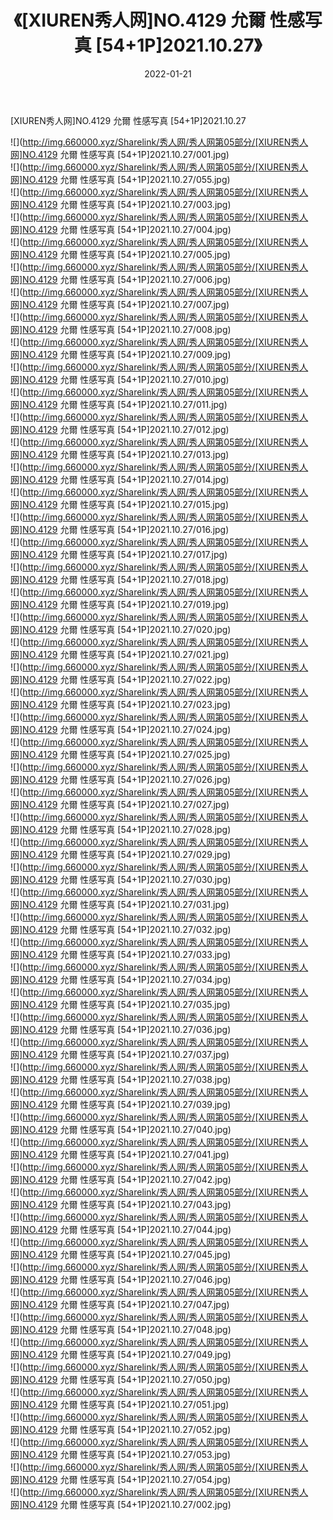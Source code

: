 ﻿---
layout: post
title:  《[XIUREN秀人网]NO.4129 允爾 性感写真 [54+1P]2021.10.27》
date:   2022-01-21
img: http://img.660000.xyz/Sharelink/秀人网/秀人网第05部分/[XIUREN秀人网]NO.4129 允爾 性感写真 [54+1P]2021.10.27/000.jpg
categories: [美女, 清纯, 唯美]
---

[XIUREN秀人网]NO.4129 允爾 性感写真 [54+1P]2021.10.27

 ![](http://img.660000.xyz/Sharelink/秀人网/秀人网第05部分/[XIUREN秀人网]NO.4129 允爾 性感写真 [54+1P]2021.10.27/001.jpg) <br>![](http://img.660000.xyz/Sharelink/秀人网/秀人网第05部分/[XIUREN秀人网]NO.4129 允爾 性感写真 [54+1P]2021.10.27/055.jpg) <br>![](http://img.660000.xyz/Sharelink/秀人网/秀人网第05部分/[XIUREN秀人网]NO.4129 允爾 性感写真 [54+1P]2021.10.27/003.jpg) <br>![](http://img.660000.xyz/Sharelink/秀人网/秀人网第05部分/[XIUREN秀人网]NO.4129 允爾 性感写真 [54+1P]2021.10.27/004.jpg) <br>![](http://img.660000.xyz/Sharelink/秀人网/秀人网第05部分/[XIUREN秀人网]NO.4129 允爾 性感写真 [54+1P]2021.10.27/005.jpg) <br>![](http://img.660000.xyz/Sharelink/秀人网/秀人网第05部分/[XIUREN秀人网]NO.4129 允爾 性感写真 [54+1P]2021.10.27/006.jpg) <br>![](http://img.660000.xyz/Sharelink/秀人网/秀人网第05部分/[XIUREN秀人网]NO.4129 允爾 性感写真 [54+1P]2021.10.27/007.jpg) <br>![](http://img.660000.xyz/Sharelink/秀人网/秀人网第05部分/[XIUREN秀人网]NO.4129 允爾 性感写真 [54+1P]2021.10.27/008.jpg) <br>![](http://img.660000.xyz/Sharelink/秀人网/秀人网第05部分/[XIUREN秀人网]NO.4129 允爾 性感写真 [54+1P]2021.10.27/009.jpg) <br>![](http://img.660000.xyz/Sharelink/秀人网/秀人网第05部分/[XIUREN秀人网]NO.4129 允爾 性感写真 [54+1P]2021.10.27/010.jpg) <br>![](http://img.660000.xyz/Sharelink/秀人网/秀人网第05部分/[XIUREN秀人网]NO.4129 允爾 性感写真 [54+1P]2021.10.27/011.jpg) <br>![](http://img.660000.xyz/Sharelink/秀人网/秀人网第05部分/[XIUREN秀人网]NO.4129 允爾 性感写真 [54+1P]2021.10.27/012.jpg) <br>![](http://img.660000.xyz/Sharelink/秀人网/秀人网第05部分/[XIUREN秀人网]NO.4129 允爾 性感写真 [54+1P]2021.10.27/013.jpg) <br>![](http://img.660000.xyz/Sharelink/秀人网/秀人网第05部分/[XIUREN秀人网]NO.4129 允爾 性感写真 [54+1P]2021.10.27/014.jpg) <br>![](http://img.660000.xyz/Sharelink/秀人网/秀人网第05部分/[XIUREN秀人网]NO.4129 允爾 性感写真 [54+1P]2021.10.27/015.jpg) <br>![](http://img.660000.xyz/Sharelink/秀人网/秀人网第05部分/[XIUREN秀人网]NO.4129 允爾 性感写真 [54+1P]2021.10.27/016.jpg) <br>![](http://img.660000.xyz/Sharelink/秀人网/秀人网第05部分/[XIUREN秀人网]NO.4129 允爾 性感写真 [54+1P]2021.10.27/017.jpg) <br>![](http://img.660000.xyz/Sharelink/秀人网/秀人网第05部分/[XIUREN秀人网]NO.4129 允爾 性感写真 [54+1P]2021.10.27/018.jpg) <br>![](http://img.660000.xyz/Sharelink/秀人网/秀人网第05部分/[XIUREN秀人网]NO.4129 允爾 性感写真 [54+1P]2021.10.27/019.jpg) <br>![](http://img.660000.xyz/Sharelink/秀人网/秀人网第05部分/[XIUREN秀人网]NO.4129 允爾 性感写真 [54+1P]2021.10.27/020.jpg) <br>![](http://img.660000.xyz/Sharelink/秀人网/秀人网第05部分/[XIUREN秀人网]NO.4129 允爾 性感写真 [54+1P]2021.10.27/021.jpg) <br>![](http://img.660000.xyz/Sharelink/秀人网/秀人网第05部分/[XIUREN秀人网]NO.4129 允爾 性感写真 [54+1P]2021.10.27/022.jpg) <br>![](http://img.660000.xyz/Sharelink/秀人网/秀人网第05部分/[XIUREN秀人网]NO.4129 允爾 性感写真 [54+1P]2021.10.27/023.jpg) <br>![](http://img.660000.xyz/Sharelink/秀人网/秀人网第05部分/[XIUREN秀人网]NO.4129 允爾 性感写真 [54+1P]2021.10.27/024.jpg) <br>![](http://img.660000.xyz/Sharelink/秀人网/秀人网第05部分/[XIUREN秀人网]NO.4129 允爾 性感写真 [54+1P]2021.10.27/025.jpg) <br>![](http://img.660000.xyz/Sharelink/秀人网/秀人网第05部分/[XIUREN秀人网]NO.4129 允爾 性感写真 [54+1P]2021.10.27/026.jpg) <br>![](http://img.660000.xyz/Sharelink/秀人网/秀人网第05部分/[XIUREN秀人网]NO.4129 允爾 性感写真 [54+1P]2021.10.27/027.jpg) <br>![](http://img.660000.xyz/Sharelink/秀人网/秀人网第05部分/[XIUREN秀人网]NO.4129 允爾 性感写真 [54+1P]2021.10.27/028.jpg) <br>![](http://img.660000.xyz/Sharelink/秀人网/秀人网第05部分/[XIUREN秀人网]NO.4129 允爾 性感写真 [54+1P]2021.10.27/029.jpg) <br>![](http://img.660000.xyz/Sharelink/秀人网/秀人网第05部分/[XIUREN秀人网]NO.4129 允爾 性感写真 [54+1P]2021.10.27/030.jpg) <br>![](http://img.660000.xyz/Sharelink/秀人网/秀人网第05部分/[XIUREN秀人网]NO.4129 允爾 性感写真 [54+1P]2021.10.27/031.jpg) <br>![](http://img.660000.xyz/Sharelink/秀人网/秀人网第05部分/[XIUREN秀人网]NO.4129 允爾 性感写真 [54+1P]2021.10.27/032.jpg) <br>![](http://img.660000.xyz/Sharelink/秀人网/秀人网第05部分/[XIUREN秀人网]NO.4129 允爾 性感写真 [54+1P]2021.10.27/033.jpg) <br>![](http://img.660000.xyz/Sharelink/秀人网/秀人网第05部分/[XIUREN秀人网]NO.4129 允爾 性感写真 [54+1P]2021.10.27/034.jpg) <br>![](http://img.660000.xyz/Sharelink/秀人网/秀人网第05部分/[XIUREN秀人网]NO.4129 允爾 性感写真 [54+1P]2021.10.27/035.jpg) <br>![](http://img.660000.xyz/Sharelink/秀人网/秀人网第05部分/[XIUREN秀人网]NO.4129 允爾 性感写真 [54+1P]2021.10.27/036.jpg) <br>![](http://img.660000.xyz/Sharelink/秀人网/秀人网第05部分/[XIUREN秀人网]NO.4129 允爾 性感写真 [54+1P]2021.10.27/037.jpg) <br>![](http://img.660000.xyz/Sharelink/秀人网/秀人网第05部分/[XIUREN秀人网]NO.4129 允爾 性感写真 [54+1P]2021.10.27/038.jpg) <br>![](http://img.660000.xyz/Sharelink/秀人网/秀人网第05部分/[XIUREN秀人网]NO.4129 允爾 性感写真 [54+1P]2021.10.27/039.jpg) <br>![](http://img.660000.xyz/Sharelink/秀人网/秀人网第05部分/[XIUREN秀人网]NO.4129 允爾 性感写真 [54+1P]2021.10.27/040.jpg) <br>![](http://img.660000.xyz/Sharelink/秀人网/秀人网第05部分/[XIUREN秀人网]NO.4129 允爾 性感写真 [54+1P]2021.10.27/041.jpg) <br>![](http://img.660000.xyz/Sharelink/秀人网/秀人网第05部分/[XIUREN秀人网]NO.4129 允爾 性感写真 [54+1P]2021.10.27/042.jpg) <br>![](http://img.660000.xyz/Sharelink/秀人网/秀人网第05部分/[XIUREN秀人网]NO.4129 允爾 性感写真 [54+1P]2021.10.27/043.jpg) <br>![](http://img.660000.xyz/Sharelink/秀人网/秀人网第05部分/[XIUREN秀人网]NO.4129 允爾 性感写真 [54+1P]2021.10.27/044.jpg) <br>![](http://img.660000.xyz/Sharelink/秀人网/秀人网第05部分/[XIUREN秀人网]NO.4129 允爾 性感写真 [54+1P]2021.10.27/045.jpg) <br>![](http://img.660000.xyz/Sharelink/秀人网/秀人网第05部分/[XIUREN秀人网]NO.4129 允爾 性感写真 [54+1P]2021.10.27/046.jpg) <br>![](http://img.660000.xyz/Sharelink/秀人网/秀人网第05部分/[XIUREN秀人网]NO.4129 允爾 性感写真 [54+1P]2021.10.27/047.jpg) <br>![](http://img.660000.xyz/Sharelink/秀人网/秀人网第05部分/[XIUREN秀人网]NO.4129 允爾 性感写真 [54+1P]2021.10.27/048.jpg) <br>![](http://img.660000.xyz/Sharelink/秀人网/秀人网第05部分/[XIUREN秀人网]NO.4129 允爾 性感写真 [54+1P]2021.10.27/049.jpg) <br>![](http://img.660000.xyz/Sharelink/秀人网/秀人网第05部分/[XIUREN秀人网]NO.4129 允爾 性感写真 [54+1P]2021.10.27/050.jpg) <br>![](http://img.660000.xyz/Sharelink/秀人网/秀人网第05部分/[XIUREN秀人网]NO.4129 允爾 性感写真 [54+1P]2021.10.27/051.jpg) <br>![](http://img.660000.xyz/Sharelink/秀人网/秀人网第05部分/[XIUREN秀人网]NO.4129 允爾 性感写真 [54+1P]2021.10.27/052.jpg) <br>![](http://img.660000.xyz/Sharelink/秀人网/秀人网第05部分/[XIUREN秀人网]NO.4129 允爾 性感写真 [54+1P]2021.10.27/053.jpg) <br>![](http://img.660000.xyz/Sharelink/秀人网/秀人网第05部分/[XIUREN秀人网]NO.4129 允爾 性感写真 [54+1P]2021.10.27/054.jpg) <br>![](http://img.660000.xyz/Sharelink/秀人网/秀人网第05部分/[XIUREN秀人网]NO.4129 允爾 性感写真 [54+1P]2021.10.27/002.jpg) <br>